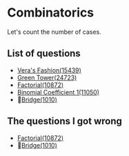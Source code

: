 Combinatorics
==================
Let's count the number of cases.

List of questions
------------------

- [Vera's Fashion(15439)](https://github.com/yoru4890/coding_test/blob/main/baekjoon/combinatorics/15439.md)
- [Green Tower(24723)](https://github.com/yoru4890/coding_test/blob/main/baekjoon/combinatorics/24723.md)
- [Factorial(10872)](https://github.com/yoru4890/coding_test/blob/main/baekjoon/combinatorics/10872.md)
- [Binomial Coefficient 1(11050)](https://github.com/yoru4890/coding_test/blob/main/baekjoon/combinatorics/11050.md)
- 🌟[Bridge(1010)](https://github.com/yoru4890/coding_test/blob/main/baekjoon/combinatorics/1010.md)

The questions I got wrong
----------------------

- [Factorial(10872)](https://github.com/yoru4890/coding_test/blob/main/baekjoon/combinatorics/10872.md)
- 🌟[Bridge(1010)](https://github.com/yoru4890/coding_test/blob/main/baekjoon/combinatorics/1010.md)
